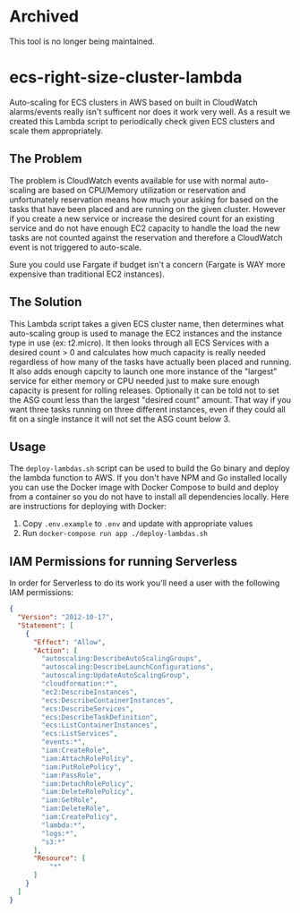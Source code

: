 # Archived

This tool is no longer being maintained.

# ecs-right-size-cluster-lambda
Auto-scaling for ECS clusters in AWS based on built in CloudWatch alarms/events really isn't sufficent nor does it work
very well. As a result we created this Lambda script to periodically check given ECS clusters and scale them appropriately.

## The Problem
The problem is CloudWatch events available for use with normal auto-scaling are based on CPU/Memory utilization or 
reservation and unfortunately reservation means how much your asking for based on the tasks that have been placed and 
are running on the given cluster. However if you create a new service or increase the desired count for an existing 
service and do not have enough EC2 capacity to handle the load the new tasks are not counted against the reservation 
and therefore a CloudWatch event is not triggered to auto-scale. 

Sure you could use Fargate if budget isn't a concern (Fargate is WAY more expensive than traditional EC2 instances).

## The Solution
This Lambda script takes a given ECS cluster name, then determines what auto-scaling group is used to manage the EC2 
instances and the instance type in use (ex: t2.micro). It then looks through all ECS Services with a desired count > 0 
and calculates how much capacity is really needed regardless of how many of the tasks have actually been placed and 
running. It also adds enough capcity to launch one more instance of the "largest" service for either memory or CPU 
needed just to make sure enough capacity is present for rolling releases. Optionally it can be told not to set the 
ASG count less than the largest "desired count" amount. That way if you want three tasks running on three different 
instances, even if they could all fit on a single instance it will not set the ASG count below 3. 

## Usage
The `deploy-lambdas.sh` script can be used to build the Go binary and deploy the lambda function to AWS. If you don't 
have NPM and Go installed locally you can use the Docker image with Docker Compose to build and deploy from a container 
so you do not have to install all dependencies locally. Here are instructions for deploying with Docker:

1. Copy `.env.example` to `.env` and update with appropriate values
2. Run `docker-compose run app ./deploy-lambdas.sh`

## IAM Permissions for running Serverless
In order for Serverless to do its work you'll need a user with the following IAM permissions:

```json
{
  "Version": "2012-10-17",
  "Statement": [
    {
      "Effect": "Allow",
      "Action": [
        "autoscaling:DescribeAutoScalingGroups",
        "autoscaling:DescribeLaunchConfigurations",
        "autoscaling:UpdateAutoScalingGroup",
        "cloudformation:*",
        "ec2:DescribeInstances",
        "ecs:DescribeContainerInstances",
        "ecs:DescribeServices",
        "ecs:DescribeTaskDefinition",
        "ecs:ListContainerInstances",
        "ecs:ListServices",
        "events:*",
        "iam:CreateRole",
        "iam:AttachRolePolicy",
        "iam:PutRolePolicy",
        "iam:PassRole",
        "iam:DetachRolePolicy",
        "iam:DeleteRolePolicy",
        "iam:GetRole",
        "iam:DeleteRole",
        "iam:CreatePolicy",
        "lambda:*",
        "logs:*",
        "s3:*"
      ],
      "Resource": [
          "*"
      ]
    }
  ]
}
```
